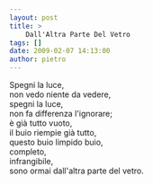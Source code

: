 ```yaml
---
layout: post
title: >
    Dall'Altra Parte Del Vetro
tags: []
date: 2009-02-07 14:13:00
author: pietro
---
```

Spegni la luce,<br/>non vedo niente da vedere,<br/>spegni la luce,<br/>non fa differenza l'ignorare;<br/>è già tutto vuoto,<br/>il buio riempie già tutto,<br/>questo buio limpido buio,<br/>completo,<br/>infrangibile,<br/>sono ormai dall'altra parte del vetro.
